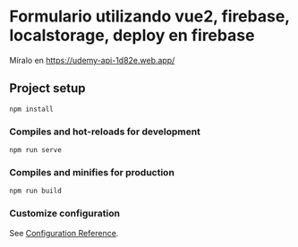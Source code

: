 # Formulario utilizando vue2, firebase, localstorage, deploy en firebase
Míralo en https://udemy-api-1d82e.web.app/

## Project setup
```
npm install
```

### Compiles and hot-reloads for development
```
npm run serve
```

### Compiles and minifies for production
```
npm run build
```

### Customize configuration
See [Configuration Reference](https://cli.vuejs.org/config/).
